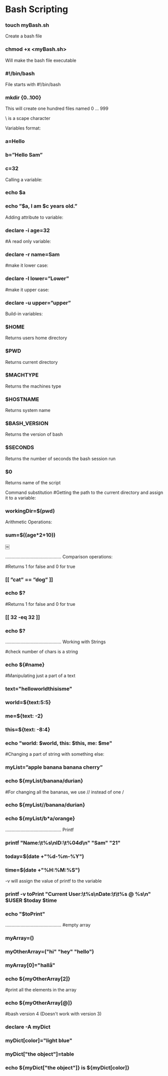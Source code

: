 # Bash Scripting


### touch myBash.sh
Create a bash file

### chmod +x <myBash.sh>
Will make the bash file executable

### #!/bin/bash
File starts with #!/bin/bash


### mkdir <fileName>{0..100}
This will create one hundred files named <fileName>0 … <fileName>999

\ is a scape character

Variables format:
### a=Hello
### b=”Hello Sam”
### c=32

Calling a variable:
### echo $a
### echo ”$a, I am $c years old.”

Adding attribute to variable:
### declare -i age=32
#A read only variable:
### declare -r name=Sam
#make it lower case:
### declare -l lower=”Lower”
#make it upper case:
### declare -u upper=”upper”

Build-in variables:
### $HOME
Returns users home directory

### $PWD
Returns current directory

### $MACHTYPE
Returns the machines type

### $HOSTNAME
Returns system name

### $BASH_VERSION
Returns the version of bash

### $SECONDS
Returns the number of seconds the bash session run

### $0
Returns name of the script

Command substitution
#Getting the path to the current directory and assign it to a variable:
### workingDir=$(pwd)

Arithmetic Operations:
### sum=$((age*2+10))
￼

……………………………………..
Comparison operations:

#Returns 1 for false and 0 for true
### [[ ”cat” == ”dog” ]]
### echo $?
#Returns 1 for false and 0 for true
### [[ 32 -eq 32 ]]
### echo $?

……………………………………..
Working with Strings

#check number of chars is a string
### echo ${#name}

#Manipulating just a part of a text
### text="helloworldthisisme"
### world=${text:5:5}
### me=${text: -2}
### this=${text: -8:4}
### echo "world: $world, this: $this, me: $me"

#Changing a part of string with something else:
### myList=”apple banana banana cherry”
### echo ${myList/banana/durian}
#For changing all the bananas, we use // instead of one /
### echo ${myList//banana/durian}
### echo ${myList/b*a/orange}

……………………………………..
Printf

### printf "Name:\t%s\nID:\t%04d\n" "Sam" "21"

### today=$(date +"%d-%m-%Y")
### time=$(date +"%H:%M:%S")
-v will assign the value of printf to the variable <toPrint>
### printf -v toPrint "Current User:\t%s\nDate:\t\t%s @ %s\n" $USER $today $time
### echo "$toPrint"


……………………………………..
#empty array
### myArray=()
### myOtherArray=("hi" "hey" "hello")
### myArray[0]="hallå"
### echo ${myOtherArray[2]}
#print all the elements in the array
### echo ${myOtherArray[@]}
#bash version 4 (Doesn't work with version 3)
### declare -A myDict
### myDict[color]="light blue"
### myDict["the object"]=table
### echo ${myDict["the object"]} is ${myDict[color]}
